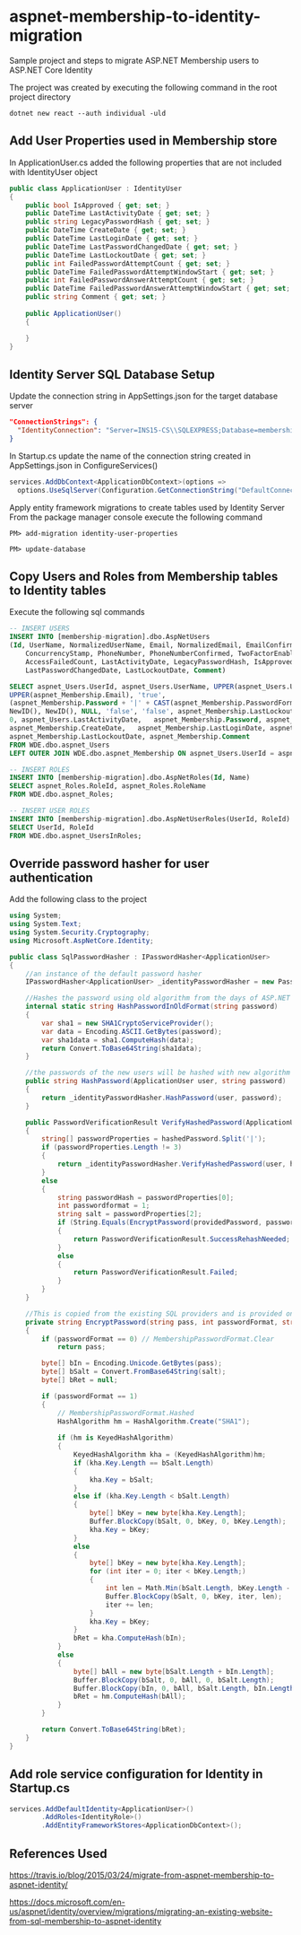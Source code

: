 # aspnet-membership-to-identity-migration
Sample project and steps to migrate ASP.NET Membership users to ASP.NET Core Identity

The project was created by executing the following command in the root project directory

  `dotnet new react --auth individual -uld`
  
## Add User Properties used in Membership store  
In ApplicationUser.cs added the following properties that are not included with IdentityUser object

```c#
public class ApplicationUser : IdentityUser
{
    public bool IsApproved { get; set; }
    public DateTime LastActivityDate { get; set; }
    public string LegacyPasswordHash { get; set; }
    public DateTime CreateDate { get; set; }
    public DateTime LastLoginDate { get; set; }
    public DateTime LastPasswordChangedDate { get; set; }
    public DateTime LastLockoutDate { get; set; }
    public int FailedPasswordAttemptCount { get; set; }
    public DateTime FailedPasswordAttemptWindowStart { get; set; }
    public int FailedPasswordAnswerAttemptCount { get; set; }
    public DateTime FailedPasswordAnswerAttemptWindowStart { get; set; }
    public string Comment { get; set; }
		
    public ApplicationUser()
    {

    }
}
```

## Identity Server SQL Database Setup
Update the connection string in AppSettings.json for the target database server
```json
"ConnectionStrings": {
  "IdentityConnection": "Server=INS15-CS\\SQLEXPRESS;Database=membership-migration;Trusted_Connection=True;MultipleActiveResultSets=true"
}
```

In Startup.cs update the name of the connection string created in AppSettings.json in ConfigureServices()

```c#
services.AddDbContext<ApplicationDbContext>(options =>
  options.UseSqlServer(Configuration.GetConnectionString("DefaultConnection")));
```

Apply entity framework migrations to create tables used by Identity Server
From the package manager console execute the following command

`PM> add-migration identity-user-properties`

`PM> update-database`

## Copy Users and Roles from Membership tables to Identity tables
Execute the following sql commands

```sql
-- INSERT USERS
INSERT INTO [membership-migration].dbo.AspNetUsers
(Id, UserName, NormalizedUserName, Email, NormalizedEmail, EmailConfirmed, PasswordHash, SecurityStamp, 
	ConcurrencyStamp, PhoneNumber, PhoneNumberConfirmed, TwoFactorEnabled, LockoutEnd, LockoutEnabled, 
	AccessFailedCount, LastActivityDate, LegacyPasswordHash, IsApproved, CreateDate, LastLoginDate, 
	LastPasswordChangedDate, LastLockoutDate, Comment)

SELECT aspnet_Users.UserId, aspnet_Users.UserName, UPPER(aspnet_Users.UserName), aspnet_Membership.Email, 
UPPER(aspnet_Membership.Email), 'true',	
(aspnet_Membership.Password + '|' + CAST(aspnet_Membership.PasswordFormat as varchar) + '|' + aspnet_Membership.PasswordSalt),	
NewID(), NewID(), NULL, 'false', 'false', aspnet_Membership.LastLockoutDate, aspnet_Membership.IsLockedOut,
0, aspnet_Users.LastActivityDate,	aspnet_Membership.Password, aspnet_Membership.IsApproved,
aspnet_Membership.CreateDate,	aspnet_Membership.LastLoginDate, aspnet_Membership.LastPasswordChangedDate,
aspnet_Membership.LastLockoutDate, aspnet_Membership.Comment
FROM WDE.dbo.aspnet_Users
LEFT OUTER JOIN WDE.dbo.aspnet_Membership ON aspnet_Users.UserId = aspnet_Membership.UserId

-- INSERT ROLES
INSERT INTO [membership-migration].dbo.AspNetRoles(Id, Name)
SELECT aspnet_Roles.RoleId, aspnet_Roles.RoleName
FROM WDE.dbo.aspnet_Roles;

-- INSERT USER ROLES
INSERT INTO [membership-migration].dbo.AspNetUserRoles(UserId, RoleId)
SELECT UserId, RoleId
FROM WDE.dbo.aspnet_UsersInRoles;
```

## Override password hasher for user authentication
Add the following class to the project

```c#
using System;
using System.Text;
using System.Security.Cryptography;
using Microsoft.AspNetCore.Identity;

public class SqlPasswordHasher : IPasswordHasher<ApplicationUser>
{
	//an instance of the default password hasher
	IPasswordHasher<ApplicationUser> _identityPasswordHasher = new PasswordHasher<ApplicationUser>();

	//Hashes the password using old algorithm from the days of ASP.NET Membership
	internal static string HashPasswordInOldFormat(string password)
	{
		var sha1 = new SHA1CryptoServiceProvider();
		var data = Encoding.ASCII.GetBytes(password);
		var sha1data = sha1.ComputeHash(data);
		return Convert.ToBase64String(sha1data);
	}

	//the passwords of the new users will be hashed with new algorithm
	public string HashPassword(ApplicationUser user, string password)
	{
		return _identityPasswordHasher.HashPassword(user, password);
	}

	public PasswordVerificationResult VerifyHashedPassword(ApplicationUser user, string hashedPassword, string providedPassword)
	{
		string[] passwordProperties = hashedPassword.Split('|');
		if (passwordProperties.Length != 3)
		{
			return _identityPasswordHasher.VerifyHashedPassword(user, hashedPassword, providedPassword);
		}
		else
		{
			string passwordHash = passwordProperties[0];
			int passwordformat = 1;
			string salt = passwordProperties[2];
			if (String.Equals(EncryptPassword(providedPassword, passwordformat, salt), passwordHash, StringComparison.CurrentCultureIgnoreCase))
			{
				return PasswordVerificationResult.SuccessRehashNeeded;
			}
			else
			{
				return PasswordVerificationResult.Failed;
			}
		}
	}

	//This is copied from the existing SQL providers and is provided only for back-compat.
	private string EncryptPassword(string pass, int passwordFormat, string salt)
	{
		if (passwordFormat == 0) // MembershipPasswordFormat.Clear
			return pass;

		byte[] bIn = Encoding.Unicode.GetBytes(pass);
		byte[] bSalt = Convert.FromBase64String(salt);
		byte[] bRet = null;

		if (passwordFormat == 1)
		{ 
			// MembershipPasswordFormat.Hashed 
			HashAlgorithm hm = HashAlgorithm.Create("SHA1");
			
			if (hm is KeyedHashAlgorithm)
			{
				KeyedHashAlgorithm kha = (KeyedHashAlgorithm)hm;
				if (kha.Key.Length == bSalt.Length)
				{
					kha.Key = bSalt;	
				}
				else if (kha.Key.Length < bSalt.Length)
				{
					byte[] bKey = new byte[kha.Key.Length];
					Buffer.BlockCopy(bSalt, 0, bKey, 0, bKey.Length);
					kha.Key = bKey;
				}
				else
				{
					byte[] bKey = new byte[kha.Key.Length];	
					for (int iter = 0; iter < bKey.Length;)
					{
						int len = Math.Min(bSalt.Length, bKey.Length - iter);
						Buffer.BlockCopy(bSalt, 0, bKey, iter, len);
						iter += len;
					}
					kha.Key = bKey;
				}
				bRet = kha.ComputeHash(bIn);
			}
			else
			{
				byte[] bAll = new byte[bSalt.Length + bIn.Length];
				Buffer.BlockCopy(bSalt, 0, bAll, 0, bSalt.Length);
				Buffer.BlockCopy(bIn, 0, bAll, bSalt.Length, bIn.Length);
				bRet = hm.ComputeHash(bAll);
			}
		}

		return Convert.ToBase64String(bRet);
	}
}
```

## Add role service configuration for Identity in Startup.cs

```c#
services.AddDefaultIdentity<ApplicationUser>()
		.AddRoles<IdentityRole>()
        .AddEntityFrameworkStores<ApplicationDbContext>();
```

## References Used
https://travis.io/blog/2015/03/24/migrate-from-aspnet-membership-to-aspnet-identity/

https://docs.microsoft.com/en-us/aspnet/identity/overview/migrations/migrating-an-existing-website-from-sql-membership-to-aspnet-identity



